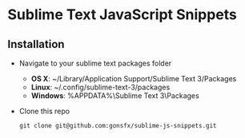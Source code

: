 Sublime Text JavaScript Snippets
================================

## Installation

- Navigate to your sublime text packages folder

  - **OS X**: ~/Library/Application Support/Sublime Text 3/Packages
  - **Linux**: ~/.config/sublime-text-3/packages
  - **Windows**: %APPDATA%\Sublime Text 3\Packages

- Clone this repo

  ```
  git clone git@github.com:gonsfx/sublime-js-snippets.git
  ```
